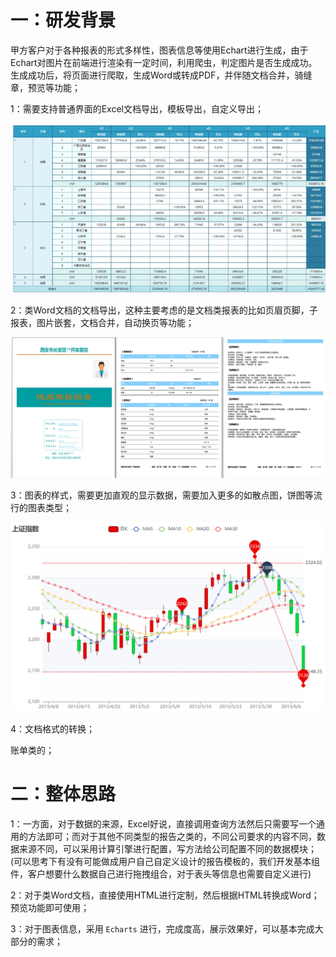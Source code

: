 # 一：研发背景

甲方客户对于各种报表的形式多样性，图表信息等使用Echart进行生成，由于Echart对图片在前端进行渲染有一定时间，利用爬虫，判定图片是否生成成功。生成成功后，将页面进行爬取，生成Word或转成PDF，并伴随文档合并，骑缝章，预览等功能；

1：需要支持普通界面的Excel文档导出，模板导出，自定义导出；

![image-20211028104802526](media/image-20211028104802526.png)

2：类Word文档的文档导出，这种主要考虑的是文档类报表的比如页眉页脚，子报表，图片嵌套，文档合并，自动换页等功能；

![image-20211028104815369](media/image-20211028104815369.png)

3：图表的样式，需要更加直观的显示数据，需要加入更多的如散点图，饼图等流行的图表类型；

![image-20211028105039710](media/image-20211028105039710.png)

4：文档格式的转换；



账单类的；



# 二：整体思路

1：一方面，对于数据的来源，Excel好说，直接调用查询方法然后只需要写一个通用的方法即可；而对于其他不同类型的报告之类的，不同公司要求的内容不同，数据来源不同，可以采用计算引擎进行配置，写方法给公司配置不同的数据模块；(可以思考下有没有可能做成用户自己自定义设计的报告模板的，我们开发基本组件，客户想要什么数据自己进行拖拽组合，对于表头等信息也需要自定义进行)

2：对于类Word文档，直接使用HTML进行定制，然后根据HTML转换成Word；预览功能即可使用；

3：对于图表信息，采用 ` Echarts ` 进行，完成度高，展示效果好，可以基本完成大部分的需求；


